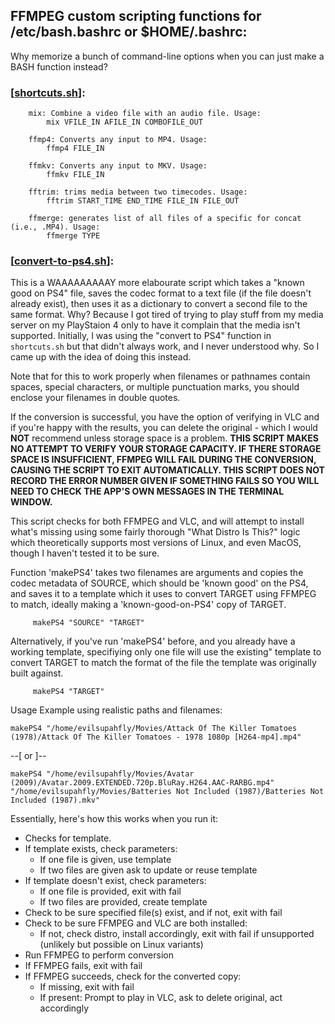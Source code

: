 ## FFMPEG custom scripting functions for /etc/bash.bashrc or $HOME/.bashrc:
Why memorize a bunch of command-line options when you can just make a BASH function instead?

### [[shortcuts.sh](https://github.com/EvilSupahFly/Script-Collection/blob/main/ffmpeg-functions/shortcuts.sh)]:
```
    mix: Combine a video file with an audio file. Usage:
        mix VFILE_IN AFILE_IN COMBOFILE_OUT

    ffmp4: Converts any input to MP4. Usage:
        ffmp4 FILE_IN

    ffmkv: Converts any input to MKV. Usage:
        ffmkv FILE_IN

    fftrim: trims media between two timecodes. Usage:
        fftrim START_TIME END_TIME FILE_IN FILE_OUT

    ffmerge: generates list of all files of a specific for concat (i.e., .MP4). Usage:
        ffmerge TYPE
```
### [[convert-to-ps4.sh](https://github.com/EvilSupahFly/Script-Collection/blob/main/ffmpeg-functions/convert-to-ps4.sh)]:
This is a WAAAAAAAAAY more elabourate script which takes a "known good on PS4" file, saves the codec format to a text file (if the file doesn't already exist), then uses it as a dictionary to convert a second file to the same format. Why? Because I got tired of trying to play stuff from my media server on my PlayStaion 4 only to have it complain that the media isn't supported. Initially, I was using the "convert to PS4" function in `shortcuts.sh` but that didn't always work, and I never understood why. So I came up with the idea of doing this instead.

Note that for this to work properly when filenames or pathnames contain spaces, special characters, or multiple punctuation marks, you should enclose your filenames in double quotes.

If the conversion is successful, you have the option of verifying in VLC and if you're happy with the results, you can delete the original - which I would **NOT** recommend unless storage space is a problem. **THIS SCRIPT MAKES NO ATTEMPT TO VERIFY YOUR STORAGE CAPACITY. IF THERE STORAGE SPACE IS INSUFFICIENT, FFMPEG WILL FAIL DURING THE CONVERSION, CAUSING THE SCRIPT TO EXIT AUTOMATICALLY. THIS SCRIPT DOES NOT RECORD THE ERROR NUMBER GIVEN IF SOMETHING FAILS SO YOU WILL NEED TO CHECK THE APP'S OWN MESSAGES IN THE TERMINAL WINDOW.**

This script checks for both FFMPEG and VLC, and will attempt to install what's missing using some fairly thorough "What Distro Is This?" logic which theoretically supports most versions of Linux, and even MacOS, though I haven't tested it to be sure.

Function 'makePS4' takes two filenames are arguments and copies the codec metadata of SOURCE, which should be 'known good' on the PS4, and saves it to a template which it uses to convert TARGET using FFMPEG to match, ideally making a 'known-good-on-PS4' copy of TARGET.
```
     makePS4 "SOURCE" "TARGET"
```
Alternatively, if you've run 'makePS4' before, and you already have a working template, specifiying only one file will use the existing" template to convert TARGET to match the format of the file the template was originally built against.
```
     makePS4 "TARGET"
```

Usage Example using realistic paths and filenames:
```
makePS4 "/home/evilsupahfly/Movies/Attack Of The Killer Tomatoes (1978)/Attack Of The Killer Tomatoes - 1978 1080p [H264-mp4].mp4"
```
   --[ or ]--
```
makePS4 "/home/evilsupahfly/Movies/Avatar (2009)/Avatar.2009.EXTENDED.720p.BluRay.H264.AAC-RARBG.mp4" "/home/evilsupahfly/Movies/Batteries Not Included (1987)/Batteries Not Included (1987).mkv"
```

Essentially, here's how this works when you run it:
  - Checks for template.
  - If template exists, check parameters:
    - If one file is given, use template
    - If two files are given ask to update or reuse template
  - If template doesn't exist, check parameters:
    - If one file is provided, exit with fail
    - If two files are provided, create template
  - Check to be sure specified file(s) exist, and if not, exit with fail
  - Check to be sure FFMPEG and VLC are both installed:
    - If not, check distro, install accordingly, exit with fail if unsupported (unlikely but possible on Linux variants)
  - Run FFMPEG to perform conversion
  - If FFMPEG fails, exit with fail
  - If FFMPEG succeeds, check for the converted copy:
    - If missing, exit with fail
    - If present: Prompt to play in VLC, ask to delete original, act accordingly
